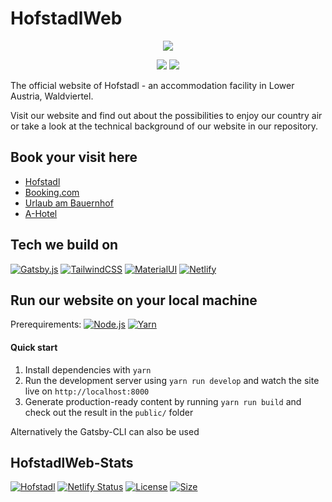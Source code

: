 # HofstadlWeb

<p align="center">
  <a href="https://hofstadl.tk/">
    <img src="/src/data/images/start/parallaxFront.png"></a>
</p>

<p align="center">
  <a href="https://www.facebook.com/BiobauernhofLiebhart/">
    <img src="https://img.shields.io/badge/Facebook-1877F2?style=for-the-badge&logo=facebook&logoColor=white"></a>
  <a href="https://www.instagram.com/hofstadl_liebhart/">
    <img src="https://img.shields.io/badge/Instagram-E4405F?style=for-the-badge&logo=instagram&logoColor=white"></a>
</p>

The official website of Hofstadl - an accommodation facility in Lower Austria, Waldviertel. 

Visit our website and find out about the possibilities to enjoy our country air or take a look at the technical background of our website in our repository.

## Book your visit here

* [Hofstadl](https://www.hofstadl.tk)
* [Booking.com](http://www.booking.com/Share-CzKh43)
* [Urlaub am Bauernhof](https://www.urlaubambauernhof.at/de/hoefe/liebhart)
* [A-Hotel](https://www.a-hotel.com/de/osterreich/238364-merkenbrechts/6847654-1-hofstadl-sonja-liebhart/)

## Tech we build on

[![Gatsby.js](https://img.shields.io/badge/Gatsby-663399?style=for-the-badge&logo=gatsby&logoColor=white)](https://www.gatsbyjs.com)
[![TailwindCSS](https://img.shields.io/badge/Tailwind_CSS-38B2AC?style=for-the-badge&logo=tailwind-css&logoColor=white)](https://tailwindcss.com)
[![MaterialUI](https://img.shields.io/badge/Material--UI-0081CB?style=for-the-badge&logo=material-ui&logoColor=white)](https://mui.com)
[![Netlify](https://img.shields.io/badge/Netlify-00C7B7?style=for-the-badge&logo=netlify&logoColor=white)](https://www.netlify.com)

## Run our website on your local machine

Prerequirements: [![Node.js](https://img.shields.io/badge/node%2Ejs-@latest-brightgreen.svg?style=for-the-badge)](https://nodejs.org/en/download/) [![Yarn](https://img.shields.io/badge/yarn-@latest-brightgreen.svg?style=for-the-badge)](https://classic.yarnpkg.com/lang/en/docs/install/#mac-stable)

#### Quick start

1. Install dependencies with `yarn`
2. Run the development server using `yarn run develop` and watch the site live on `http://localhost:8000`
3. Generate production-ready content by running `yarn run build` and check out the result in the `public/` folder

Alternatively the Gatsby-CLI can also be used

## HofstadlWeb-Stats

[![Hofstadl](https://img.shields.io/website-up-down-green-red/http/hofstadl.tk.svg?style=for-the-badge)](https://www.hofstadl.tk)
[![Netlify Status](https://img.shields.io/netlify/ce7b6847-036d-406d-b97d-4e4b876907d8?label=Netlify&logo=netlify&logoColor=white&style=for-the-badge)](https://app.netlify.com/sites/hofstadl/deploys)
[![License](https://img.shields.io/github/license/Hofstadl/HofstadlWeb.svg?style=for-the-badge)](https://github.com/Hofstadl/HofstadlWeb/blob/main/LICENSE)
[![Size](https://img.shields.io/github/repo-size/Hofstadl/HofstadlWeb?logo=GitHub&style=for-the-badge&logo=repo-size&logoColor=white)](https://github.com/Hofstadl/HofstadlWeb/)
